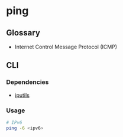 # ping

## Glossary

- Internet Control Message Protocol (ICMP)

## CLI

### Dependencies

- [iputils](/iputils.md)

### Usage

```sh
# IPv6
ping -6 <ipv6>
```
